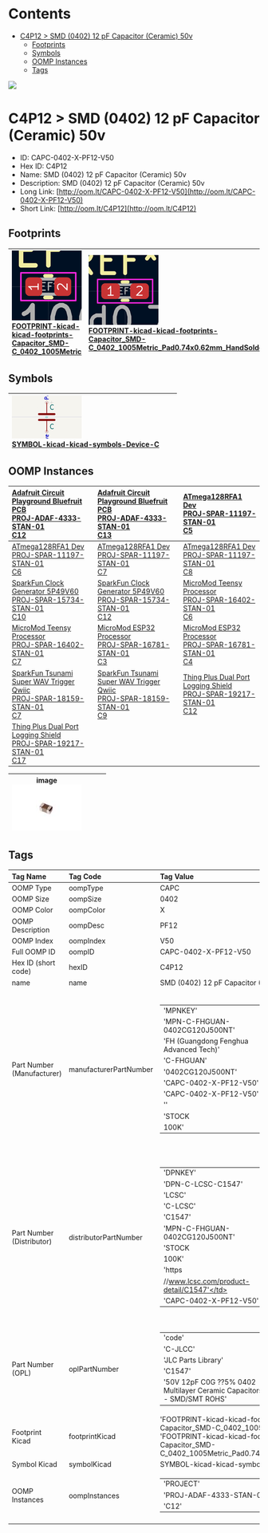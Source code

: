 



Contents
========

* [C4P12 > SMD (0402) 12 pF Capacitor (Ceramic) 50v](#c4p12--smd-0402-12-pf-capacitor-ceramic-50v)
	* [Footprints](#footprints)
	* [Symbols](#symbols)
	* [OOMP Instances](#oomp-instances)
	* [Tags](#tags)
  
![][im]
# C4P12 > SMD (0402) 12 pF Capacitor (Ceramic) 50v

- ID: CAPC-0402-X-PF12-V50
- Hex ID: C4P12
- Name: SMD (0402) 12 pF Capacitor (Ceramic) 50v
- Description: SMD (0402) 12 pF Capacitor (Ceramic) 50v
- Long Link: [http://oom.lt/CAPC-0402-X-PF12-V50](http://oom.lt/CAPC-0402-X-PF12-V50)
- Short Link: [http://oom.lt/C4P12](http://oom.lt/C4P12)

## Footprints
  

|[![](https://raw.githubusercontent.com/oomlout/oomlout_OOMP_eda_V2/main/FOOTPRINT/kicad/kicad-footprints/Capacitor_SMD/C_0402_1005Metric/image_140.png)<br>FOOTPRINT-kicad-kicad-footprints-Capacitor_SMD-C_0402_1005Metric](https://github.com/oomlout/oomlout_OOMP_eda_V2/tree/main/FOOTPRINT/kicad/kicad-footprints/Capacitor_SMD/C_0402_1005Metric/)|[![](https://raw.githubusercontent.com/oomlout/oomlout_OOMP_eda_V2/main/FOOTPRINT/kicad/kicad-footprints/Capacitor_SMD/C_0402_1005Metric_Pad0.74x0.62mm_HandSolder/image_140.png)<br>FOOTPRINT-kicad-kicad-footprints-Capacitor_SMD-C_0402_1005Metric_Pad0.74x0.62mm_HandSolder](https://github.com/oomlout/oomlout_OOMP_eda_V2/tree/main/FOOTPRINT/kicad/kicad-footprints/Capacitor_SMD/C_0402_1005Metric_Pad0.74x0.62mm_HandSolder/)||
| :--- | :--- | :--- |

## Symbols
  

|[![](https://raw.githubusercontent.com/oomlout/oomlout_OOMP_eda_V2/main/SYMBOL/kicad/kicad-symbols/Device/C/image_140.png)<br>SYMBOL-kicad-kicad-symbols-Device-C](https://github.com/oomlout/oomlout_OOMP_eda_V2/tree/main/SYMBOL/kicad/kicad-symbols/Device/C/)|||
| :--- | :--- | :--- |

## OOMP Instances
  

|[Adafruit Circuit Playground Bluefruit PCB<br>PROJ-ADAF-4333-STAN-01<br>C12](https://github.com/oomlout/oomlout_OOMP_projects_V2/tree/main/PROJ/ADAF/4333/STAN/01/)|[Adafruit Circuit Playground Bluefruit PCB<br>PROJ-ADAF-4333-STAN-01<br>C13](https://github.com/oomlout/oomlout_OOMP_projects_V2/tree/main/PROJ/ADAF/4333/STAN/01/)|[ATmega128RFA1 Dev<br>PROJ-SPAR-11197-STAN-01<br>C5](https://github.com/oomlout/oomlout_OOMP_projects_V2/tree/main/PROJ/SPAR/11197/STAN/01/)|
| :--- | :--- | :--- |
|[ATmega128RFA1 Dev<br>PROJ-SPAR-11197-STAN-01<br>C6](https://github.com/oomlout/oomlout_OOMP_projects_V2/tree/main/PROJ/SPAR/11197/STAN/01/)|[ATmega128RFA1 Dev<br>PROJ-SPAR-11197-STAN-01<br>C7](https://github.com/oomlout/oomlout_OOMP_projects_V2/tree/main/PROJ/SPAR/11197/STAN/01/)|[ATmega128RFA1 Dev<br>PROJ-SPAR-11197-STAN-01<br>C8](https://github.com/oomlout/oomlout_OOMP_projects_V2/tree/main/PROJ/SPAR/11197/STAN/01/)|
|[SparkFun Clock Generator 5P49V60<br>PROJ-SPAR-15734-STAN-01<br>C10](https://github.com/oomlout/oomlout_OOMP_projects_V2/tree/main/PROJ/SPAR/15734/STAN/01/)|[SparkFun Clock Generator 5P49V60<br>PROJ-SPAR-15734-STAN-01<br>C12](https://github.com/oomlout/oomlout_OOMP_projects_V2/tree/main/PROJ/SPAR/15734/STAN/01/)|[MicroMod Teensy Processor<br>PROJ-SPAR-16402-STAN-01<br>C6](https://github.com/oomlout/oomlout_OOMP_projects_V2/tree/main/PROJ/SPAR/16402/STAN/01/)|
|[MicroMod Teensy Processor<br>PROJ-SPAR-16402-STAN-01<br>C7](https://github.com/oomlout/oomlout_OOMP_projects_V2/tree/main/PROJ/SPAR/16402/STAN/01/)|[MicroMod ESP32 Processor<br>PROJ-SPAR-16781-STAN-01<br>C3](https://github.com/oomlout/oomlout_OOMP_projects_V2/tree/main/PROJ/SPAR/16781/STAN/01/)|[MicroMod ESP32 Processor<br>PROJ-SPAR-16781-STAN-01<br>C4](https://github.com/oomlout/oomlout_OOMP_projects_V2/tree/main/PROJ/SPAR/16781/STAN/01/)|
|[SparkFun Tsunami Super WAV Trigger Qwiic<br>PROJ-SPAR-18159-STAN-01<br>C7](https://github.com/oomlout/oomlout_OOMP_projects_V2/tree/main/PROJ/SPAR/18159/STAN/01/)|[SparkFun Tsunami Super WAV Trigger Qwiic<br>PROJ-SPAR-18159-STAN-01<br>C9](https://github.com/oomlout/oomlout_OOMP_projects_V2/tree/main/PROJ/SPAR/18159/STAN/01/)|[Thing Plus Dual Port Logging Shield<br>PROJ-SPAR-19217-STAN-01<br>C12](https://github.com/oomlout/oomlout_OOMP_projects_V2/tree/main/PROJ/SPAR/19217/STAN/01/)|
|[Thing Plus Dual Port Logging Shield<br>PROJ-SPAR-19217-STAN-01<br>C17](https://github.com/oomlout/oomlout_OOMP_projects_V2/tree/main/PROJ/SPAR/19217/STAN/01/)|||
  

|image<br>[![](https://raw.githubusercontent.com/oomlout/oomlout_OOMP_parts_V2/main/CAPC/0402/X/PF12/V50/image_140.jpg)](https://github.com/oomlout/oomlout_OOMP_parts_V2/tree/main/CAPC/0402/X/PF12/V50/image.jpg)||||
| :---: | :---: | :---: | :---: |

## Tags
  

|Tag Name|Tag Code|Tag Value|
| :--- | :--- | :--- |
|OOMP Type|oompType|CAPC|
|OOMP Size|oompSize|0402|
|OOMP Color|oompColor|X|
|OOMP Description|oompDesc|PF12|
|OOMP Index|oompIndex|V50|
|Full OOMP ID|oompID|CAPC-0402-X-PF12-V50|
|Hex ID (short code)|hexID|C4P12|
|name|name|SMD (0402) 12 pF Capacitor (Ceramic) 50v|
|Part Number (Manufacturer)|manufacturerPartNumber|<table><tr><td>'MPNKEY'</td></tr><tr><td> 'MPN-C-FHGUAN-0402CG120J500NT'</td><td> 'MANUFACTURER'</td></tr><tr><td> 'FH (Guangdong Fenghua Advanced Tech)'</td><td> 'MANUCODE'</td></tr><tr><td> 'C-FHGUAN'</td><td> 'MPN'</td></tr><tr><td> '0402CG120J500NT'</td><td> 'OOMPIDPARTIAL'</td></tr><tr><td> 'CAPC-0402-X-PF12-V50'</td><td> 'OOMPID'</td></tr><tr><td> 'CAPC-0402-X-PF12-V50'</td><td> 'LINK'</td></tr><tr><td> ''</td><td> 'tags'</td></tr><tr><td> 'STOCK</td></tr><tr><td>100K'</td></tr></table></td><td> <table><tr><td>'MPNKEY'</td></tr><tr><td> 'MPN-C-SAMSUN-CL05C120JB5NNNC'</td><td> 'MANUFACTURER'</td></tr><tr><td> 'Samsung Electro-Mechanics'</td><td> 'MANUCODE'</td></tr><tr><td> 'C-SAMSUN'</td><td> 'MPN'</td></tr><tr><td> 'CL05C120JB5NNNC'</td><td> 'OOMPIDPARTIAL'</td></tr><tr><td> 'CAPC-0402-X-PF12-V50'</td><td> 'OOMPID'</td></tr><tr><td> 'CAPC-0402-X-PF12-V50'</td><td> 'LINK'</td></tr><tr><td> ''</td><td> 'tags'</td></tr><tr><td> </td></tr></table></td><td> <table><tr><td>'MPNKEY'</td></tr><tr><td> 'MPN-C-TDK-CGA2B2C0G1H120JT0Y0F'</td><td> 'MANUFACTURER'</td></tr><tr><td> 'TDK'</td><td> 'MANUCODE'</td></tr><tr><td> 'C-TDK'</td><td> 'MPN'</td></tr><tr><td> 'CGA2B2C0G1H120JT0Y0F'</td><td> 'OOMPIDPARTIAL'</td></tr><tr><td> 'CAPC-0402-X-PF12-V50'</td><td> 'OOMPID'</td></tr><tr><td> 'CAPC-0402-X-PF12-V50'</td><td> 'LINK'</td></tr><tr><td> ''</td><td> 'tags'</td></tr><tr><td> 'STOCK</td></tr><tr><td>100K'</td></tr></table></td><td> <table><tr><td>'MPNKEY'</td></tr><tr><td> 'MPN-C-MURATA-GRM1555C1H120JA01D'</td><td> 'MANUFACTURER'</td></tr><tr><td> 'Murata Electronics'</td><td> 'MANUCODE'</td></tr><tr><td> 'C-MURATA'</td><td> 'MPN'</td></tr><tr><td> 'GRM1555C1H120JA01D'</td><td> 'OOMPIDPARTIAL'</td></tr><tr><td> 'CAPC-0402-X-PF12-V50'</td><td> 'OOMPID'</td></tr><tr><td> 'CAPC-0402-X-PF12-V50'</td><td> 'LINK'</td></tr><tr><td> ''</td><td> 'tags'</td></tr><tr><td> 'STOCK</td></tr><tr><td>100K'</td></tr></table></td><td> <table><tr><td>'MPNKEY'</td></tr><tr><td> 'MPN-C-MURATA-GJM1555C1H120JB01D'</td><td> 'MANUFACTURER'</td></tr><tr><td> 'Murata Electronics'</td><td> 'MANUCODE'</td></tr><tr><td> 'C-MURATA'</td><td> 'MPN'</td></tr><tr><td> 'GJM1555C1H120JB01D'</td><td> 'OOMPIDPARTIAL'</td></tr><tr><td> 'CAPC-0402-X-PF12-V50'</td><td> 'OOMPID'</td></tr><tr><td> 'CAPC-0402-X-PF12-V50'</td><td> 'LINK'</td></tr><tr><td> ''</td><td> 'tags'</td></tr><tr><td> </td></tr></table></td><td> <table><tr><td>'MPNKEY'</td></tr><tr><td> 'MPN-C-TAIYOY-UMK105CG120JV-F'</td><td> 'MANUFACTURER'</td></tr><tr><td> 'Taiyo Yuden'</td><td> 'MANUCODE'</td></tr><tr><td> 'C-TAIYOY'</td><td> 'MPN'</td></tr><tr><td> 'UMK105CG120JV-F'</td><td> 'OOMPIDPARTIAL'</td></tr><tr><td> 'CAPC-0402-X-PF12-V50'</td><td> 'OOMPID'</td></tr><tr><td> 'CAPC-0402-X-PF12-V50'</td><td> 'LINK'</td></tr><tr><td> ''</td><td> 'tags'</td></tr><tr><td> </td></tr></table></td><td> <table><tr><td>'MPNKEY'</td></tr><tr><td> 'MPN-C-YAGEO-CC0402JRNPO9BN120'</td><td> 'MANUFACTURER'</td></tr><tr><td> 'YAGEO'</td><td> 'MANUCODE'</td></tr><tr><td> 'C-YAGEO'</td><td> 'MPN'</td></tr><tr><td> 'CC0402JRNPO9BN120'</td><td> 'OOMPIDPARTIAL'</td></tr><tr><td> 'CAPC-0402-X-PF12-V50'</td><td> 'OOMPID'</td></tr><tr><td> 'CAPC-0402-X-PF12-V50'</td><td> 'LINK'</td></tr><tr><td> ''</td><td> 'tags'</td></tr><tr><td> 'STOCK</td></tr><tr><td>100K'</td></tr></table></td><td> <table><tr><td>'MPNKEY'</td></tr><tr><td> 'MPN-C-MURATA-GCM1555C1H120JA16D'</td><td> 'MANUFACTURER'</td></tr><tr><td> 'Murata Electronics'</td><td> 'MANUCODE'</td></tr><tr><td> 'C-MURATA'</td><td> 'MPN'</td></tr><tr><td> 'GCM1555C1H120JA16D'</td><td> 'OOMPIDPARTIAL'</td></tr><tr><td> 'CAPC-0402-X-PF12-V50'</td><td> 'OOMPID'</td></tr><tr><td> 'CAPC-0402-X-PF12-V50'</td><td> 'LINK'</td></tr><tr><td> ''</td><td> 'tags'</td></tr><tr><td> 'STOCK</td></tr><tr><td>1K'</td></tr></table></td><td> <table><tr><td>'MPNKEY'</td></tr><tr><td> 'MPN-C-DARFON-C1005NP0120JGTS'</td><td> 'MANUFACTURER'</td></tr><tr><td> 'Darfon Elec'</td><td> 'MANUCODE'</td></tr><tr><td> 'C-DARFON'</td><td> 'MPN'</td></tr><tr><td> 'C1005NP0120JGTS'</td><td> 'OOMPIDPARTIAL'</td></tr><tr><td> 'CAPC-0402-X-PF12-V50'</td><td> 'OOMPID'</td></tr><tr><td> 'CAPC-0402-X-PF12-V50'</td><td> 'LINK'</td></tr><tr><td> ''</td><td> 'tags'</td></tr><tr><td> 'STOCK</td></tr><tr><td>10K'</td></tr></table></td><td> <table><tr><td>'MPNKEY'</td></tr><tr><td> 'MPN-C-MURATA-GJM1555C1H120FB01D'</td><td> 'MANUFACTURER'</td></tr><tr><td> 'Murata Electronics'</td><td> 'MANUCODE'</td></tr><tr><td> 'C-MURATA'</td><td> 'MPN'</td></tr><tr><td> 'GJM1555C1H120FB01D'</td><td> 'OOMPIDPARTIAL'</td></tr><tr><td> 'CAPC-0402-X-PF12-V50'</td><td> 'OOMPID'</td></tr><tr><td> 'CAPC-0402-X-PF12-V50'</td><td> 'LINK'</td></tr><tr><td> ''</td><td> 'tags'</td></tr><tr><td> </td></tr></table></td><td> <table><tr><td>'MPNKEY'</td></tr><tr><td> 'MPN-C-MURATA-GJM1555C1H120GB01D'</td><td> 'MANUFACTURER'</td></tr><tr><td> 'Murata Electronics'</td><td> 'MANUCODE'</td></tr><tr><td> 'C-MURATA'</td><td> 'MPN'</td></tr><tr><td> 'GJM1555C1H120GB01D'</td><td> 'OOMPIDPARTIAL'</td></tr><tr><td> 'CAPC-0402-X-PF12-V50'</td><td> 'OOMPID'</td></tr><tr><td> 'CAPC-0402-X-PF12-V50'</td><td> 'LINK'</td></tr><tr><td> ''</td><td> 'tags'</td></tr><tr><td> 'STOCK</td></tr><tr><td>1K'</td></tr></table></td><td> <table><tr><td>'MPNKEY'</td></tr><tr><td> 'MPN-C-MURATA-GRM1555C1H120FA01D'</td><td> 'MANUFACTURER'</td></tr><tr><td> 'Murata Electronics'</td><td> 'MANUCODE'</td></tr><tr><td> 'C-MURATA'</td><td> 'MPN'</td></tr><tr><td> 'GRM1555C1H120FA01D'</td><td> 'OOMPIDPARTIAL'</td></tr><tr><td> 'CAPC-0402-X-PF12-V50'</td><td> 'OOMPID'</td></tr><tr><td> 'CAPC-0402-X-PF12-V50'</td><td> 'LINK'</td></tr><tr><td> ''</td><td> 'tags'</td></tr><tr><td> </td></tr></table></td><td> <table><tr><td>'MPNKEY'</td></tr><tr><td> 'MPN-C-MURATA-GRM1555C1H120GA01D'</td><td> 'MANUFACTURER'</td></tr><tr><td> 'Murata Electronics'</td><td> 'MANUCODE'</td></tr><tr><td> 'C-MURATA'</td><td> 'MPN'</td></tr><tr><td> 'GRM1555C1H120GA01D'</td><td> 'OOMPIDPARTIAL'</td></tr><tr><td> 'CAPC-0402-X-PF12-V50'</td><td> 'OOMPID'</td></tr><tr><td> 'CAPC-0402-X-PF12-V50'</td><td> 'LINK'</td></tr><tr><td> ''</td><td> 'tags'</td></tr><tr><td> </td></tr></table></td><td> <table><tr><td>'MPNKEY'</td></tr><tr><td> 'MPN-C-KYOCER-04025A120JAT2A'</td><td> 'MANUFACTURER'</td></tr><tr><td> 'Kyocera AVX'</td><td> 'MANUCODE'</td></tr><tr><td> 'C-KYOCER'</td><td> 'MPN'</td></tr><tr><td> '04025A120JAT2A'</td><td> 'OOMPIDPARTIAL'</td></tr><tr><td> 'CAPC-0402-X-PF12-V50'</td><td> 'OOMPID'</td></tr><tr><td> 'CAPC-0402-X-PF12-V50'</td><td> 'LINK'</td></tr><tr><td> ''</td><td> 'tags'</td></tr><tr><td> </td></tr></table></td><td> <table><tr><td>'MPNKEY'</td></tr><tr><td> 'MPN-C-WALSIN-RF15N120J500CT'</td><td> 'MANUFACTURER'</td></tr><tr><td> 'Walsin Tech Corp'</td><td> 'MANUCODE'</td></tr><tr><td> 'C-WALSIN'</td><td> 'MPN'</td></tr><tr><td> 'RF15N120J500CT'</td><td> 'OOMPIDPARTIAL'</td></tr><tr><td> 'CAPC-0402-X-PF12-V50'</td><td> 'OOMPID'</td></tr><tr><td> 'CAPC-0402-X-PF12-V50'</td><td> 'LINK'</td></tr><tr><td> ''</td><td> 'tags'</td></tr><tr><td> </td></tr></table></td><td> <table><tr><td>'MPNKEY'</td></tr><tr><td> 'MPN-C-FHGUAN-0402CG120F500NT'</td><td> 'MANUFACTURER'</td></tr><tr><td> 'FH (Guangdong Fenghua Advanced Tech)'</td><td> 'MANUCODE'</td></tr><tr><td> 'C-FHGUAN'</td><td> 'MPN'</td></tr><tr><td> '0402CG120F500NT'</td><td> 'OOMPIDPARTIAL'</td></tr><tr><td> 'CAPC-0402-X-PF12-V50'</td><td> 'OOMPID'</td></tr><tr><td> 'CAPC-0402-X-PF12-V50'</td><td> 'LINK'</td></tr><tr><td> ''</td><td> 'tags'</td></tr><tr><td> </td></tr></table></td><td> <table><tr><td>'MPNKEY'</td></tr><tr><td> 'MPN-C-FHGUAN-0402CG120G500NT'</td><td> 'MANUFACTURER'</td></tr><tr><td> 'FH (Guangdong Fenghua Advanced Tech)'</td><td> 'MANUCODE'</td></tr><tr><td> 'C-FHGUAN'</td><td> 'MPN'</td></tr><tr><td> '0402CG120G500NT'</td><td> 'OOMPIDPARTIAL'</td></tr><tr><td> 'CAPC-0402-X-PF12-V50'</td><td> 'OOMPID'</td></tr><tr><td> 'CAPC-0402-X-PF12-V50'</td><td> 'LINK'</td></tr><tr><td> ''</td><td> 'tags'</td></tr><tr><td> </td></tr></table></td><td> <table><tr><td>'MPNKEY'</td></tr><tr><td> 'MPN-C-EYANGS-C0402C0G120K500NTB'</td><td> 'MANUFACTURER'</td></tr><tr><td> 'EYANG(Shenzhen Eyang Tech Development)'</td><td> 'MANUCODE'</td></tr><tr><td> 'C-EYANGS'</td><td> 'MPN'</td></tr><tr><td> 'C0402C0G120K500NTB'</td><td> 'OOMPIDPARTIAL'</td></tr><tr><td> 'CAPC-0402-X-PF12-V50'</td><td> 'OOMPID'</td></tr><tr><td> 'CAPC-0402-X-PF12-V50'</td><td> 'LINK'</td></tr><tr><td> ''</td><td> 'tags'</td></tr><tr><td> </td></tr></table></td><td> <table><tr><td>'MPNKEY'</td></tr><tr><td> 'MPN-C-DARFON-C1005NP0120KGT'</td><td> 'MANUFACTURER'</td></tr><tr><td> 'Darfon Elec'</td><td> 'MANUCODE'</td></tr><tr><td> 'C-DARFON'</td><td> 'MPN'</td></tr><tr><td> 'C1005NP0120KGT'</td><td> 'OOMPIDPARTIAL'</td></tr><tr><td> 'CAPC-0402-X-PF12-V50'</td><td> 'OOMPID'</td></tr><tr><td> 'CAPC-0402-X-PF12-V50'</td><td> 'LINK'</td></tr><tr><td> ''</td><td> 'tags'</td></tr><tr><td> 'STOCK</td></tr><tr><td>10K'</td></tr></table></td><td> <table><tr><td>'MPNKEY'</td></tr><tr><td> 'MPN-C-WALSIN-0402N120K500CT'</td><td> 'MANUFACTURER'</td></tr><tr><td> 'Walsin Tech Corp'</td><td> 'MANUCODE'</td></tr><tr><td> 'C-WALSIN'</td><td> 'MPN'</td></tr><tr><td> '0402N120K500CT'</td><td> 'OOMPIDPARTIAL'</td></tr><tr><td> 'CAPC-0402-X-PF12-V50'</td><td> 'OOMPID'</td></tr><tr><td> 'CAPC-0402-X-PF12-V50'</td><td> 'LINK'</td></tr><tr><td> ''</td><td> 'tags'</td></tr><tr><td> 'STOCK</td></tr><tr><td>1K'</td></tr></table></td><td> <table><tr><td>'MPNKEY'</td></tr><tr><td> 'MPN-C-DARFON-C1005NP0120KGTS'</td><td> 'MANUFACTURER'</td></tr><tr><td> 'Darfon Elec'</td><td> 'MANUCODE'</td></tr><tr><td> 'C-DARFON'</td><td> 'MPN'</td></tr><tr><td> 'C1005NP0120KGTS'</td><td> 'OOMPIDPARTIAL'</td></tr><tr><td> 'CAPC-0402-X-PF12-V50'</td><td> 'OOMPID'</td></tr><tr><td> 'CAPC-0402-X-PF12-V50'</td><td> 'LINK'</td></tr><tr><td> ''</td><td> 'tags'</td></tr><tr><td> </td></tr></table></td><td> <table><tr><td>'MPNKEY'</td></tr><tr><td> 'MPN-C-WALSIN-MT15N120J500CT'</td><td> 'MANUFACTURER'</td></tr><tr><td> 'Walsin Tech Corp'</td><td> 'MANUCODE'</td></tr><tr><td> 'C-WALSIN'</td><td> 'MPN'</td></tr><tr><td> 'MT15N120J500CT'</td><td> 'OOMPIDPARTIAL'</td></tr><tr><td> 'CAPC-0402-X-PF12-V50'</td><td> 'OOMPID'</td></tr><tr><td> 'CAPC-0402-X-PF12-V50'</td><td> 'LINK'</td></tr><tr><td> ''</td><td> 'tags'</td></tr><tr><td> </td></tr></table></td><td> <table><tr><td>'MPNKEY'</td></tr><tr><td> 'MPN-C-YAGEO-CC0402FRNPO9BN120'</td><td> 'MANUFACTURER'</td></tr><tr><td> 'YAGEO'</td><td> 'MANUCODE'</td></tr><tr><td> 'C-YAGEO'</td><td> 'MPN'</td></tr><tr><td> 'CC0402FRNPO9BN120'</td><td> 'OOMPIDPARTIAL'</td></tr><tr><td> 'CAPC-0402-X-PF12-V50'</td><td> 'OOMPID'</td></tr><tr><td> 'CAPC-0402-X-PF12-V50'</td><td> 'LINK'</td></tr><tr><td> ''</td><td> 'tags'</td></tr><tr><td> 'STOCK</td></tr><tr><td>10K'</td></tr></table></td><td> <table><tr><td>'MPNKEY'</td></tr><tr><td> 'MPN-C-WALSIN-MG15N120J500CT'</td><td> 'MANUFACTURER'</td></tr><tr><td> 'Walsin Tech Corp'</td><td> 'MANUCODE'</td></tr><tr><td> 'C-WALSIN'</td><td> 'MPN'</td></tr><tr><td> 'MG15N120J500CT'</td><td> 'OOMPIDPARTIAL'</td></tr><tr><td> 'CAPC-0402-X-PF12-V50'</td><td> 'OOMPID'</td></tr><tr><td> 'CAPC-0402-X-PF12-V50'</td><td> 'LINK'</td></tr><tr><td> ''</td><td> 'tags'</td></tr><tr><td> </td></tr></table></td><td> <table><tr><td>'MPNKEY'</td></tr><tr><td> 'MPN-C-WALSIN-0402N120J500CT'</td><td> 'MANUFACTURER'</td></tr><tr><td> 'Walsin Tech Corp'</td><td> 'MANUCODE'</td></tr><tr><td> 'C-WALSIN'</td><td> 'MPN'</td></tr><tr><td> '0402N120J500CT'</td><td> 'OOMPIDPARTIAL'</td></tr><tr><td> 'CAPC-0402-X-PF12-V50'</td><td> 'OOMPID'</td></tr><tr><td> 'CAPC-0402-X-PF12-V50'</td><td> 'LINK'</td></tr><tr><td> ''</td><td> 'tags'</td></tr><tr><td> 'STOCK</td></tr><tr><td>10K'</td></tr></table></td><td> <table><tr><td>'MPNKEY'</td></tr><tr><td> 'MPN-C-WALSIN-0402N120G500CT'</td><td> 'MANUFACTURER'</td></tr><tr><td> 'Walsin Tech Corp'</td><td> 'MANUCODE'</td></tr><tr><td> 'C-WALSIN'</td><td> 'MPN'</td></tr><tr><td> '0402N120G500CT'</td><td> 'OOMPIDPARTIAL'</td></tr><tr><td> 'CAPC-0402-X-PF12-V50'</td><td> 'OOMPID'</td></tr><tr><td> 'CAPC-0402-X-PF12-V50'</td><td> 'LINK'</td></tr><tr><td> ''</td><td> 'tags'</td></tr><tr><td> </td></tr></table></td><td> <table><tr><td>'MPNKEY'</td></tr><tr><td> 'MPN-C-DARFON-C1005NP0120JGT'</td><td> 'MANUFACTURER'</td></tr><tr><td> 'Darfon Elec'</td><td> 'MANUCODE'</td></tr><tr><td> 'C-DARFON'</td><td> 'MPN'</td></tr><tr><td> 'C1005NP0120JGT'</td><td> 'OOMPIDPARTIAL'</td></tr><tr><td> 'CAPC-0402-X-PF12-V50'</td><td> 'OOMPID'</td></tr><tr><td> 'CAPC-0402-X-PF12-V50'</td><td> 'LINK'</td></tr><tr><td> ''</td><td> 'tags'</td></tr><tr><td> 'STOCK</td></tr><tr><td>10K'</td></tr></table></td><td> <table><tr><td>'MPNKEY'</td></tr><tr><td> 'MPN-C-TAIYOY-UMK105CG120JVHF'</td><td> 'MANUFACTURER'</td></tr><tr><td> 'Taiyo Yuden'</td><td> 'MANUCODE'</td></tr><tr><td> 'C-TAIYOY'</td><td> 'MPN'</td></tr><tr><td> 'UMK105CG120JVHF'</td><td> 'OOMPIDPARTIAL'</td></tr><tr><td> 'CAPC-0402-X-PF12-V50'</td><td> 'OOMPID'</td></tr><tr><td> 'CAPC-0402-X-PF12-V50'</td><td> 'LINK'</td></tr><tr><td> ''</td><td> 'tags'</td></tr><tr><td> </td></tr></table></td><td> <table><tr><td>'MPNKEY'</td></tr><tr><td> 'MPN-C-MURATA-GCM1555C1H120FA16D'</td><td> 'MANUFACTURER'</td></tr><tr><td> 'Murata Electronics'</td><td> 'MANUCODE'</td></tr><tr><td> 'C-MURATA'</td><td> 'MPN'</td></tr><tr><td> 'GCM1555C1H120FA16D'</td><td> 'OOMPIDPARTIAL'</td></tr><tr><td> 'CAPC-0402-X-PF12-V50'</td><td> 'OOMPID'</td></tr><tr><td> 'CAPC-0402-X-PF12-V50'</td><td> 'LINK'</td></tr><tr><td> ''</td><td> 'tags'</td></tr><tr><td> </td></tr></table></td><td> <table><tr><td>'MPNKEY'</td></tr><tr><td> 'MPN-C-WALSIN-SH15N120J500CT'</td><td> 'MANUFACTURER'</td></tr><tr><td> 'Walsin Tech Corp'</td><td> 'MANUCODE'</td></tr><tr><td> 'C-WALSIN'</td><td> 'MPN'</td></tr><tr><td> 'SH15N120J500CT'</td><td> 'OOMPIDPARTIAL'</td></tr><tr><td> 'CAPC-0402-X-PF12-V50'</td><td> 'OOMPID'</td></tr><tr><td> 'CAPC-0402-X-PF12-V50'</td><td> 'LINK'</td></tr><tr><td> ''</td><td> 'tags'</td></tr><tr><td> </td></tr></table></td><td> <table><tr><td>'MPNKEY'</td></tr><tr><td> 'MPN-C-SAMSUN-CL05C120JB51PNC'</td><td> 'MANUFACTURER'</td></tr><tr><td> 'Samsung Electro-Mechanics'</td><td> 'MANUCODE'</td></tr><tr><td> 'C-SAMSUN'</td><td> 'MPN'</td></tr><tr><td> 'CL05C120JB51PNC'</td><td> 'OOMPIDPARTIAL'</td></tr><tr><td> 'CAPC-0402-X-PF12-V50'</td><td> 'OOMPID'</td></tr><tr><td> 'CAPC-0402-X-PF12-V50'</td><td> 'LINK'</td></tr><tr><td> ''</td><td> 'tags'</td></tr><tr><td> </td></tr></table></td><td> <table><tr><td>'MPNKEY'</td></tr><tr><td> 'MPN-C-CHINOC-HGC0402G0120J500NTEJ'</td><td> 'MANUFACTURER'</td></tr><tr><td> 'Chinocera'</td><td> 'MANUCODE'</td></tr><tr><td> 'C-CHINOC'</td><td> 'MPN'</td></tr><tr><td> 'HGC0402G0120J500NTEJ'</td><td> 'OOMPIDPARTIAL'</td></tr><tr><td> 'CAPC-0402-X-PF12-V50'</td><td> 'OOMPID'</td></tr><tr><td> 'CAPC-0402-X-PF12-V50'</td><td> 'LINK'</td></tr><tr><td> ''</td><td> 'tags'</td></tr><tr><td> 'STOCK</td></tr><tr><td>10K'</td></tr></table></td><td> <table><tr><td>'MPNKEY'</td></tr><tr><td> 'MPN-C-VIIYON-V120J0402C0G500NBT'</td><td> 'MANUFACTURER'</td></tr><tr><td> 'VIIYONG'</td><td> 'MANUCODE'</td></tr><tr><td> 'C-VIIYON'</td><td> 'MPN'</td></tr><tr><td> 'V120J0402C0G500NBT'</td><td> 'OOMPIDPARTIAL'</td></tr><tr><td> 'CAPC-0402-X-PF12-V50'</td><td> 'OOMPID'</td></tr><tr><td> 'CAPC-0402-X-PF12-V50'</td><td> 'LINK'</td></tr><tr><td> ''</td><td> 'tags'</td></tr><tr><td> 'STOCK</td></tr><tr><td>1K'</td></tr></table></td><td> <table><tr><td>'MPNKEY'</td></tr><tr><td> 'MPN-C-PSAPRO-FN15N120J500PNG'</td><td> 'MANUFACTURER'</td></tr><tr><td> 'PSA(Prosperity Dielectrics)'</td><td> 'MANUCODE'</td></tr><tr><td> 'C-PSAPRO'</td><td> 'MPN'</td></tr><tr><td> 'FN15N120J500PNG'</td><td> 'OOMPIDPARTIAL'</td></tr><tr><td> 'CAPC-0402-X-PF12-V50'</td><td> 'OOMPID'</td></tr><tr><td> 'CAPC-0402-X-PF12-V50'</td><td> 'LINK'</td></tr><tr><td> ''</td><td> 'tags'</td></tr><tr><td> 'STOCK</td></tr><tr><td>100K'</td></tr></table></td><td> <table><tr><td>'MPNKEY'</td></tr><tr><td> 'MPN-C-YAGEO-CC0402GRNPO9BN120'</td><td> 'MANUFACTURER'</td></tr><tr><td> 'YAGEO'</td><td> 'MANUCODE'</td></tr><tr><td> 'C-YAGEO'</td><td> 'MPN'</td></tr><tr><td> 'CC0402GRNPO9BN120'</td><td> 'OOMPIDPARTIAL'</td></tr><tr><td> 'CAPC-0402-X-PF12-V50'</td><td> 'OOMPID'</td></tr><tr><td> 'CAPC-0402-X-PF12-V50'</td><td> 'LINK'</td></tr><tr><td> ''</td><td> 'tags'</td></tr><tr><td> 'STOCK</td></tr><tr><td>1K'</td></tr></table></td><td> <table><tr><td>'MPNKEY'</td></tr><tr><td> 'MPN-C-WALSIN-0402N120F500CT'</td><td> 'MANUFACTURER'</td></tr><tr><td> 'Walsin Tech Corp'</td><td> 'MANUCODE'</td></tr><tr><td> 'C-WALSIN'</td><td> 'MPN'</td></tr><tr><td> '0402N120F500CT'</td><td> 'OOMPIDPARTIAL'</td></tr><tr><td> 'CAPC-0402-X-PF12-V50'</td><td> 'OOMPID'</td></tr><tr><td> 'CAPC-0402-X-PF12-V50'</td><td> 'LINK'</td></tr><tr><td> ''</td><td> 'tags'</td></tr><tr><td> </td></tr></table></td><td> <table><tr><td>'MPNKEY'</td></tr><tr><td> 'MPN-C-KYOCER-04025U120GAT2A'</td><td> 'MANUFACTURER'</td></tr><tr><td> 'Kyocera AVX'</td><td> 'MANUCODE'</td></tr><tr><td> 'C-KYOCER'</td><td> 'MPN'</td></tr><tr><td> '04025U120GAT2A'</td><td> 'OOMPIDPARTIAL'</td></tr><tr><td> 'CAPC-0402-X-PF12-V50'</td><td> 'OOMPID'</td></tr><tr><td> 'CAPC-0402-X-PF12-V50'</td><td> 'LINK'</td></tr><tr><td> ''</td><td> 'tags'</td></tr><tr><td> </td></tr></table></td><td> <table><tr><td>'MPNKEY'</td></tr><tr><td> 'MPN-C-KEMET-C0402C120J5GAC7867'</td><td> 'MANUFACTURER'</td></tr><tr><td> 'KEMET'</td><td> 'MANUCODE'</td></tr><tr><td> 'C-KEMET'</td><td> 'MPN'</td></tr><tr><td> 'C0402C120J5GAC7867'</td><td> 'OOMPIDPARTIAL'</td></tr><tr><td> 'CAPC-0402-X-PF12-V50'</td><td> 'OOMPID'</td></tr><tr><td> 'CAPC-0402-X-PF12-V50'</td><td> 'LINK'</td></tr><tr><td> ''</td><td> 'tags'</td></tr><tr><td> </td></tr></table></td><td> <table><tr><td>'MPNKEY'</td></tr><tr><td> 'MPN-C-TDK-C1005C0G1H120JT000F'</td><td> 'MANUFACTURER'</td></tr><tr><td> 'TDK'</td><td> 'MANUCODE'</td></tr><tr><td> 'C-TDK'</td><td> 'MPN'</td></tr><tr><td> 'C1005C0G1H120JT000F'</td><td> 'OOMPIDPARTIAL'</td></tr><tr><td> 'CAPC-0402-X-PF12-V50'</td><td> 'OOMPID'</td></tr><tr><td> 'CAPC-0402-X-PF12-V50'</td><td> 'LINK'</td></tr><tr><td> ''</td><td> 'tags'</td></tr><tr><td> </td></tr></table></td><td> <table><tr><td>'MPNKEY'</td></tr><tr><td> 'MPN-C-CCTC-TCC0402COG120J500AT'</td><td> 'MANUFACTURER'</td></tr><tr><td> 'CCTC'</td><td> 'MANUCODE'</td></tr><tr><td> 'C-CCTC'</td><td> 'MPN'</td></tr><tr><td> 'TCC0402COG120J500AT'</td><td> 'OOMPIDPARTIAL'</td></tr><tr><td> 'CAPC-0402-X-PF12-V50'</td><td> 'OOMPID'</td></tr><tr><td> 'CAPC-0402-X-PF12-V50'</td><td> 'LINK'</td></tr><tr><td> ''</td><td> 'tags'</td></tr><tr><td> 'STOCK</td></tr><tr><td>10K'</td></tr></table></td><td> <table><tr><td>'MPNKEY'</td></tr><tr><td> 'MPN-C-CCTC-TCC0402COG120K500AT'</td><td> 'MANUFACTURER'</td></tr><tr><td> 'CCTC'</td><td> 'MANUCODE'</td></tr><tr><td> 'C-CCTC'</td><td> 'MPN'</td></tr><tr><td> 'TCC0402COG120K500AT'</td><td> 'OOMPIDPARTIAL'</td></tr><tr><td> 'CAPC-0402-X-PF12-V50'</td><td> 'OOMPID'</td></tr><tr><td> 'CAPC-0402-X-PF12-V50'</td><td> 'LINK'</td></tr><tr><td> ''</td><td> 'tags'</td></tr><tr><td> </td></tr></table></td><td> <table><tr><td>'MPNKEY'</td></tr><tr><td> 'MPN-C-YAGEO-AC0402JRNPO9BN120'</td><td> 'MANUFACTURER'</td></tr><tr><td> 'YAGEO'</td><td> 'MANUCODE'</td></tr><tr><td> 'C-YAGEO'</td><td> 'MPN'</td></tr><tr><td> 'AC0402JRNPO9BN120'</td><td> 'OOMPIDPARTIAL'</td></tr><tr><td> 'CAPC-0402-X-PF12-V50'</td><td> 'OOMPID'</td></tr><tr><td> 'CAPC-0402-X-PF12-V50'</td><td> 'LINK'</td></tr><tr><td> ''</td><td> 'tags'</td></tr><tr><td> 'STOCK</td></tr><tr><td>1K'</td></tr></table></td><td> <table><tr><td>'MPNKEY'</td></tr><tr><td> 'MPN-C-KEMET-C0402C120J5HACAUTO'</td><td> 'MANUFACTURER'</td></tr><tr><td> 'KEMET'</td><td> 'MANUCODE'</td></tr><tr><td> 'C-KEMET'</td><td> 'MPN'</td></tr><tr><td> 'C0402C120J5HACAUTO'</td><td> 'OOMPIDPARTIAL'</td></tr><tr><td> 'CAPC-0402-X-PF12-V50'</td><td> 'OOMPID'</td></tr><tr><td> 'CAPC-0402-X-PF12-V50'</td><td> 'LINK'</td></tr><tr><td> ''</td><td> 'tags'</td></tr><tr><td> </td></tr></table></td><td> <table><tr><td>'MPNKEY'</td></tr><tr><td> 'MPN-C-VISHAY-VJ0402A120KLAAJ32'</td><td> 'MANUFACTURER'</td></tr><tr><td> 'Vishay Intertech'</td><td> 'MANUCODE'</td></tr><tr><td> 'C-VISHAY'</td><td> 'MPN'</td></tr><tr><td> 'VJ0402A120KLAAJ32'</td><td> 'OOMPIDPARTIAL'</td></tr><tr><td> 'CAPC-0402-X-PF12-V50'</td><td> 'OOMPID'</td></tr><tr><td> 'CAPC-0402-X-PF12-V50'</td><td> 'LINK'</td></tr><tr><td> ''</td><td> 'tags'</td></tr><tr><td> </td></tr></table></td><td> <table><tr><td>'MPNKEY'</td></tr><tr><td> 'MPN-C-VISHAY-VJ0402A120JLAAJ32'</td><td> 'MANUFACTURER'</td></tr><tr><td> 'Vishay Intertech'</td><td> 'MANUCODE'</td></tr><tr><td> 'C-VISHAY'</td><td> 'MPN'</td></tr><tr><td> 'VJ0402A120JLAAJ32'</td><td> 'OOMPIDPARTIAL'</td></tr><tr><td> 'CAPC-0402-X-PF12-V50'</td><td> 'OOMPID'</td></tr><tr><td> 'CAPC-0402-X-PF12-V50'</td><td> 'LINK'</td></tr><tr><td> ''</td><td> 'tags'</td></tr><tr><td> </td></tr></table></td><td> <table><tr><td>'MPNKEY'</td></tr><tr><td> 'MPN-C-MURATA-GCM1555C1H120FA16J'</td><td> 'MANUFACTURER'</td></tr><tr><td> 'Murata Electronics'</td><td> 'MANUCODE'</td></tr><tr><td> 'C-MURATA'</td><td> 'MPN'</td></tr><tr><td> 'GCM1555C1H120FA16J'</td><td> 'OOMPIDPARTIAL'</td></tr><tr><td> 'CAPC-0402-X-PF12-V50'</td><td> 'OOMPID'</td></tr><tr><td> 'CAPC-0402-X-PF12-V50'</td><td> 'LINK'</td></tr><tr><td> ''</td><td> 'tags'</td></tr><tr><td> </td></tr></table></td><td> <table><tr><td>'MPNKEY'</td></tr><tr><td> 'MPN-C-VISHAY-VJ0402D120JLAAC'</td><td> 'MANUFACTURER'</td></tr><tr><td> 'Vishay Intertech'</td><td> 'MANUCODE'</td></tr><tr><td> 'C-VISHAY'</td><td> 'MPN'</td></tr><tr><td> 'VJ0402D120JLAAC'</td><td> 'OOMPIDPARTIAL'</td></tr><tr><td> 'CAPC-0402-X-PF12-V50'</td><td> 'OOMPID'</td></tr><tr><td> 'CAPC-0402-X-PF12-V50'</td><td> 'LINK'</td></tr><tr><td> ''</td><td> 'tags'</td></tr><tr><td> </td></tr></table></td><td> <table><tr><td>'MPNKEY'</td></tr><tr><td> 'MPN-C-VISHAY-VJ0402A120JXAAP'</td><td> 'MANUFACTURER'</td></tr><tr><td> 'Vishay Intertech'</td><td> 'MANUCODE'</td></tr><tr><td> 'C-VISHAY'</td><td> 'MPN'</td></tr><tr><td> 'VJ0402A120JXAAP'</td><td> 'OOMPIDPARTIAL'</td></tr><tr><td> 'CAPC-0402-X-PF12-V50'</td><td> 'OOMPID'</td></tr><tr><td> 'CAPC-0402-X-PF12-V50'</td><td> 'LINK'</td></tr><tr><td> ''</td><td> 'tags'</td></tr><tr><td> </td></tr></table></td><td> <table><tr><td>'MPNKEY'</td></tr><tr><td> 'MPN-C-VISHAY-VJ0402D120FLAAJ'</td><td> 'MANUFACTURER'</td></tr><tr><td> 'Vishay Intertech'</td><td> 'MANUCODE'</td></tr><tr><td> 'C-VISHAY'</td><td> 'MPN'</td></tr><tr><td> 'VJ0402D120FLAAJ'</td><td> 'OOMPIDPARTIAL'</td></tr><tr><td> 'CAPC-0402-X-PF12-V50'</td><td> 'OOMPID'</td></tr><tr><td> 'CAPC-0402-X-PF12-V50'</td><td> 'LINK'</td></tr><tr><td> ''</td><td> 'tags'</td></tr><tr><td> </td></tr></table></td><td> <table><tr><td>'MPNKEY'</td></tr><tr><td> 'MPN-C-VISHAY-VJ0402D120FXAAC'</td><td> 'MANUFACTURER'</td></tr><tr><td> 'Vishay Intertech'</td><td> 'MANUCODE'</td></tr><tr><td> 'C-VISHAY'</td><td> 'MPN'</td></tr><tr><td> 'VJ0402D120FXAAC'</td><td> 'OOMPIDPARTIAL'</td></tr><tr><td> 'CAPC-0402-X-PF12-V50'</td><td> 'OOMPID'</td></tr><tr><td> 'CAPC-0402-X-PF12-V50'</td><td> 'LINK'</td></tr><tr><td> ''</td><td> 'tags'</td></tr><tr><td> </td></tr></table>|
|Part Number (Distributor)|distributorPartNumber|<table><tr><td>'DPNKEY'</td></tr><tr><td> 'DPN-C-LCSC-C1547'</td><td> 'DISTRIBUTOR'</td></tr><tr><td> 'LCSC'</td><td> 'DISTRCODE'</td></tr><tr><td> 'C-LCSC'</td><td> 'DPN'</td></tr><tr><td> 'C1547'</td><td> 'MPN'</td></tr><tr><td> 'MPN-C-FHGUAN-0402CG120J500NT'</td><td> 'TAGS'</td></tr><tr><td> 'STOCK</td></tr><tr><td>100K'</td><td> 'LINK'</td></tr><tr><td> 'https</td></tr><tr><td>//www.lcsc.com/product-detail/C1547'</td><td> 'OOMPID'</td></tr><tr><td> 'CAPC-0402-X-PF12-V50'</td></tr></table></td><td> <table><tr><td>'DPNKEY'</td></tr><tr><td> 'DPN-C-LCSC-C26406'</td><td> 'DISTRIBUTOR'</td></tr><tr><td> 'LCSC'</td><td> 'DISTRCODE'</td></tr><tr><td> 'C-LCSC'</td><td> 'DPN'</td></tr><tr><td> 'C26406'</td><td> 'MPN'</td></tr><tr><td> 'MPN-C-SAMSUN-CL05C120JB5NNNC'</td><td> 'TAGS'</td></tr><tr><td> </td><td> 'LINK'</td></tr><tr><td> 'https</td></tr><tr><td>//www.lcsc.com/product-detail/C26406'</td><td> 'OOMPID'</td></tr><tr><td> 'CAPC-0402-X-PF12-V50'</td></tr></table></td><td> <table><tr><td>'DPNKEY'</td></tr><tr><td> 'DPN-C-LCSC-C76700'</td><td> 'DISTRIBUTOR'</td></tr><tr><td> 'LCSC'</td><td> 'DISTRCODE'</td></tr><tr><td> 'C-LCSC'</td><td> 'DPN'</td></tr><tr><td> 'C76700'</td><td> 'MPN'</td></tr><tr><td> 'MPN-C-TDK-CGA2B2C0G1H120JT0Y0F'</td><td> 'TAGS'</td></tr><tr><td> 'STOCK</td></tr><tr><td>100K'</td><td> 'LINK'</td></tr><tr><td> 'https</td></tr><tr><td>//www.lcsc.com/product-detail/C76700'</td><td> 'OOMPID'</td></tr><tr><td> 'CAPC-0402-X-PF12-V50'</td></tr></table></td><td> <table><tr><td>'DPNKEY'</td></tr><tr><td> 'DPN-C-LCSC-C76948'</td><td> 'DISTRIBUTOR'</td></tr><tr><td> 'LCSC'</td><td> 'DISTRCODE'</td></tr><tr><td> 'C-LCSC'</td><td> 'DPN'</td></tr><tr><td> 'C76948'</td><td> 'MPN'</td></tr><tr><td> 'MPN-C-MURATA-GRM1555C1H120JA01D'</td><td> 'TAGS'</td></tr><tr><td> 'STOCK</td></tr><tr><td>100K'</td><td> 'LINK'</td></tr><tr><td> 'https</td></tr><tr><td>//www.lcsc.com/product-detail/C76948'</td><td> 'OOMPID'</td></tr><tr><td> 'CAPC-0402-X-PF12-V50'</td></tr></table></td><td> <table><tr><td>'DPNKEY'</td></tr><tr><td> 'DPN-C-LCSC-C85875'</td><td> 'DISTRIBUTOR'</td></tr><tr><td> 'LCSC'</td><td> 'DISTRCODE'</td></tr><tr><td> 'C-LCSC'</td><td> 'DPN'</td></tr><tr><td> 'C85875'</td><td> 'MPN'</td></tr><tr><td> 'MPN-C-MURATA-GJM1555C1H120JB01D'</td><td> 'TAGS'</td></tr><tr><td> </td><td> 'LINK'</td></tr><tr><td> 'https</td></tr><tr><td>//www.lcsc.com/product-detail/C85875'</td><td> 'OOMPID'</td></tr><tr><td> 'CAPC-0402-X-PF12-V50'</td></tr></table></td><td> <table><tr><td>'DPNKEY'</td></tr><tr><td> 'DPN-C-LCSC-C92842'</td><td> 'DISTRIBUTOR'</td></tr><tr><td> 'LCSC'</td><td> 'DISTRCODE'</td></tr><tr><td> 'C-LCSC'</td><td> 'DPN'</td></tr><tr><td> 'C92842'</td><td> 'MPN'</td></tr><tr><td> 'MPN-C-TAIYOY-UMK105CG120JV-F'</td><td> 'TAGS'</td></tr><tr><td> </td><td> 'LINK'</td></tr><tr><td> 'https</td></tr><tr><td>//www.lcsc.com/product-detail/C92842'</td><td> 'OOMPID'</td></tr><tr><td> 'CAPC-0402-X-PF12-V50'</td></tr></table></td><td> <table><tr><td>'DPNKEY'</td></tr><tr><td> 'DPN-C-LCSC-C106201'</td><td> 'DISTRIBUTOR'</td></tr><tr><td> 'LCSC'</td><td> 'DISTRCODE'</td></tr><tr><td> 'C-LCSC'</td><td> 'DPN'</td></tr><tr><td> 'C106201'</td><td> 'MPN'</td></tr><tr><td> 'MPN-C-YAGEO-CC0402JRNPO9BN120'</td><td> 'TAGS'</td></tr><tr><td> 'STOCK</td></tr><tr><td>100K'</td><td> 'LINK'</td></tr><tr><td> 'https</td></tr><tr><td>//www.lcsc.com/product-detail/C106201'</td><td> 'OOMPID'</td></tr><tr><td> 'CAPC-0402-X-PF12-V50'</td></tr></table></td><td> <table><tr><td>'DPNKEY'</td></tr><tr><td> 'DPN-C-LCSC-C126495'</td><td> 'DISTRIBUTOR'</td></tr><tr><td> 'LCSC'</td><td> 'DISTRCODE'</td></tr><tr><td> 'C-LCSC'</td><td> 'DPN'</td></tr><tr><td> 'C126495'</td><td> 'MPN'</td></tr><tr><td> 'MPN-C-MURATA-GCM1555C1H120JA16D'</td><td> 'TAGS'</td></tr><tr><td> 'STOCK</td></tr><tr><td>1K'</td><td> 'LINK'</td></tr><tr><td> 'https</td></tr><tr><td>//www.lcsc.com/product-detail/C126495'</td><td> 'OOMPID'</td></tr><tr><td> 'CAPC-0402-X-PF12-V50'</td></tr></table></td><td> <table><tr><td>'DPNKEY'</td></tr><tr><td> 'DPN-C-LCSC-C147414'</td><td> 'DISTRIBUTOR'</td></tr><tr><td> 'LCSC'</td><td> 'DISTRCODE'</td></tr><tr><td> 'C-LCSC'</td><td> 'DPN'</td></tr><tr><td> 'C147414'</td><td> 'MPN'</td></tr><tr><td> 'MPN-C-DARFON-C1005NP0120JGTS'</td><td> 'TAGS'</td></tr><tr><td> 'STOCK</td></tr><tr><td>10K'</td><td> 'LINK'</td></tr><tr><td> 'https</td></tr><tr><td>//www.lcsc.com/product-detail/C147414'</td><td> 'OOMPID'</td></tr><tr><td> 'CAPC-0402-X-PF12-V50'</td></tr></table></td><td> <table><tr><td>'DPNKEY'</td></tr><tr><td> 'DPN-C-LCSC-C161304'</td><td> 'DISTRIBUTOR'</td></tr><tr><td> 'LCSC'</td><td> 'DISTRCODE'</td></tr><tr><td> 'C-LCSC'</td><td> 'DPN'</td></tr><tr><td> 'C161304'</td><td> 'MPN'</td></tr><tr><td> 'MPN-C-MURATA-GJM1555C1H120FB01D'</td><td> 'TAGS'</td></tr><tr><td> </td><td> 'LINK'</td></tr><tr><td> 'https</td></tr><tr><td>//www.lcsc.com/product-detail/C161304'</td><td> 'OOMPID'</td></tr><tr><td> 'CAPC-0402-X-PF12-V50'</td></tr></table></td><td> <table><tr><td>'DPNKEY'</td></tr><tr><td> 'DPN-C-LCSC-C161305'</td><td> 'DISTRIBUTOR'</td></tr><tr><td> 'LCSC'</td><td> 'DISTRCODE'</td></tr><tr><td> 'C-LCSC'</td><td> 'DPN'</td></tr><tr><td> 'C161305'</td><td> 'MPN'</td></tr><tr><td> 'MPN-C-MURATA-GJM1555C1H120GB01D'</td><td> 'TAGS'</td></tr><tr><td> 'STOCK</td></tr><tr><td>1K'</td><td> 'LINK'</td></tr><tr><td> 'https</td></tr><tr><td>//www.lcsc.com/product-detail/C161305'</td><td> 'OOMPID'</td></tr><tr><td> 'CAPC-0402-X-PF12-V50'</td></tr></table></td><td> <table><tr><td>'DPNKEY'</td></tr><tr><td> 'DPN-C-LCSC-C161526'</td><td> 'DISTRIBUTOR'</td></tr><tr><td> 'LCSC'</td><td> 'DISTRCODE'</td></tr><tr><td> 'C-LCSC'</td><td> 'DPN'</td></tr><tr><td> 'C161526'</td><td> 'MPN'</td></tr><tr><td> 'MPN-C-MURATA-GRM1555C1H120FA01D'</td><td> 'TAGS'</td></tr><tr><td> </td><td> 'LINK'</td></tr><tr><td> 'https</td></tr><tr><td>//www.lcsc.com/product-detail/C161526'</td><td> 'OOMPID'</td></tr><tr><td> 'CAPC-0402-X-PF12-V50'</td></tr></table></td><td> <table><tr><td>'DPNKEY'</td></tr><tr><td> 'DPN-C-LCSC-C161527'</td><td> 'DISTRIBUTOR'</td></tr><tr><td> 'LCSC'</td><td> 'DISTRCODE'</td></tr><tr><td> 'C-LCSC'</td><td> 'DPN'</td></tr><tr><td> 'C161527'</td><td> 'MPN'</td></tr><tr><td> 'MPN-C-MURATA-GRM1555C1H120GA01D'</td><td> 'TAGS'</td></tr><tr><td> </td><td> 'LINK'</td></tr><tr><td> 'https</td></tr><tr><td>//www.lcsc.com/product-detail/C161527'</td><td> 'OOMPID'</td></tr><tr><td> 'CAPC-0402-X-PF12-V50'</td></tr></table></td><td> <table><tr><td>'DPNKEY'</td></tr><tr><td> 'DPN-C-LCSC-C167425'</td><td> 'DISTRIBUTOR'</td></tr><tr><td> 'LCSC'</td><td> 'DISTRCODE'</td></tr><tr><td> 'C-LCSC'</td><td> 'DPN'</td></tr><tr><td> 'C167425'</td><td> 'MPN'</td></tr><tr><td> 'MPN-C-KYOCER-04025A120JAT2A'</td><td> 'TAGS'</td></tr><tr><td> </td><td> 'LINK'</td></tr><tr><td> 'https</td></tr><tr><td>//www.lcsc.com/product-detail/C167425'</td><td> 'OOMPID'</td></tr><tr><td> 'CAPC-0402-X-PF12-V50'</td></tr></table></td><td> <table><tr><td>'DPNKEY'</td></tr><tr><td> 'DPN-C-LCSC-C172821'</td><td> 'DISTRIBUTOR'</td></tr><tr><td> 'LCSC'</td><td> 'DISTRCODE'</td></tr><tr><td> 'C-LCSC'</td><td> 'DPN'</td></tr><tr><td> 'C172821'</td><td> 'MPN'</td></tr><tr><td> 'MPN-C-WALSIN-RF15N120J500CT'</td><td> 'TAGS'</td></tr><tr><td> </td><td> 'LINK'</td></tr><tr><td> 'https</td></tr><tr><td>//www.lcsc.com/product-detail/C172821'</td><td> 'OOMPID'</td></tr><tr><td> 'CAPC-0402-X-PF12-V50'</td></tr></table></td><td> <table><tr><td>'DPNKEY'</td></tr><tr><td> 'DPN-C-LCSC-C182477'</td><td> 'DISTRIBUTOR'</td></tr><tr><td> 'LCSC'</td><td> 'DISTRCODE'</td></tr><tr><td> 'C-LCSC'</td><td> 'DPN'</td></tr><tr><td> 'C182477'</td><td> 'MPN'</td></tr><tr><td> 'MPN-C-FHGUAN-0402CG120F500NT'</td><td> 'TAGS'</td></tr><tr><td> </td><td> 'LINK'</td></tr><tr><td> 'https</td></tr><tr><td>//www.lcsc.com/product-detail/C182477'</td><td> 'OOMPID'</td></tr><tr><td> 'CAPC-0402-X-PF12-V50'</td></tr></table></td><td> <table><tr><td>'DPNKEY'</td></tr><tr><td> 'DPN-C-LCSC-C182480'</td><td> 'DISTRIBUTOR'</td></tr><tr><td> 'LCSC'</td><td> 'DISTRCODE'</td></tr><tr><td> 'C-LCSC'</td><td> 'DPN'</td></tr><tr><td> 'C182480'</td><td> 'MPN'</td></tr><tr><td> 'MPN-C-FHGUAN-0402CG120G500NT'</td><td> 'TAGS'</td></tr><tr><td> </td><td> 'LINK'</td></tr><tr><td> 'https</td></tr><tr><td>//www.lcsc.com/product-detail/C182480'</td><td> 'OOMPID'</td></tr><tr><td> 'CAPC-0402-X-PF12-V50'</td></tr></table></td><td> <table><tr><td>'DPNKEY'</td></tr><tr><td> 'DPN-C-LCSC-C183716'</td><td> 'DISTRIBUTOR'</td></tr><tr><td> 'LCSC'</td><td> 'DISTRCODE'</td></tr><tr><td> 'C-LCSC'</td><td> 'DPN'</td></tr><tr><td> 'C183716'</td><td> 'MPN'</td></tr><tr><td> 'MPN-C-EYANGS-C0402C0G120K500NTB'</td><td> 'TAGS'</td></tr><tr><td> </td><td> 'LINK'</td></tr><tr><td> 'https</td></tr><tr><td>//www.lcsc.com/product-detail/C183716'</td><td> 'OOMPID'</td></tr><tr><td> 'CAPC-0402-X-PF12-V50'</td></tr></table></td><td> <table><tr><td>'DPNKEY'</td></tr><tr><td> 'DPN-C-LCSC-C258502'</td><td> 'DISTRIBUTOR'</td></tr><tr><td> 'LCSC'</td><td> 'DISTRCODE'</td></tr><tr><td> 'C-LCSC'</td><td> 'DPN'</td></tr><tr><td> 'C258502'</td><td> 'MPN'</td></tr><tr><td> 'MPN-C-DARFON-C1005NP0120KGT'</td><td> 'TAGS'</td></tr><tr><td> 'STOCK</td></tr><tr><td>10K'</td><td> 'LINK'</td></tr><tr><td> 'https</td></tr><tr><td>//www.lcsc.com/product-detail/C258502'</td><td> 'OOMPID'</td></tr><tr><td> 'CAPC-0402-X-PF12-V50'</td></tr></table></td><td> <table><tr><td>'DPNKEY'</td></tr><tr><td> 'DPN-C-LCSC-C295958'</td><td> 'DISTRIBUTOR'</td></tr><tr><td> 'LCSC'</td><td> 'DISTRCODE'</td></tr><tr><td> 'C-LCSC'</td><td> 'DPN'</td></tr><tr><td> 'C295958'</td><td> 'MPN'</td></tr><tr><td> 'MPN-C-WALSIN-0402N120K500CT'</td><td> 'TAGS'</td></tr><tr><td> 'STOCK</td></tr><tr><td>1K'</td><td> 'LINK'</td></tr><tr><td> 'https</td></tr><tr><td>//www.lcsc.com/product-detail/C295958'</td><td> 'OOMPID'</td></tr><tr><td> 'CAPC-0402-X-PF12-V50'</td></tr></table></td><td> <table><tr><td>'DPNKEY'</td></tr><tr><td> 'DPN-C-LCSC-C312116'</td><td> 'DISTRIBUTOR'</td></tr><tr><td> 'LCSC'</td><td> 'DISTRCODE'</td></tr><tr><td> 'C-LCSC'</td><td> 'DPN'</td></tr><tr><td> 'C312116'</td><td> 'MPN'</td></tr><tr><td> 'MPN-C-DARFON-C1005NP0120KGTS'</td><td> 'TAGS'</td></tr><tr><td> </td><td> 'LINK'</td></tr><tr><td> 'https</td></tr><tr><td>//www.lcsc.com/product-detail/C312116'</td><td> 'OOMPID'</td></tr><tr><td> 'CAPC-0402-X-PF12-V50'</td></tr></table></td><td> <table><tr><td>'DPNKEY'</td></tr><tr><td> 'DPN-C-LCSC-C323587'</td><td> 'DISTRIBUTOR'</td></tr><tr><td> 'LCSC'</td><td> 'DISTRCODE'</td></tr><tr><td> 'C-LCSC'</td><td> 'DPN'</td></tr><tr><td> 'C323587'</td><td> 'MPN'</td></tr><tr><td> 'MPN-C-WALSIN-MT15N120J500CT'</td><td> 'TAGS'</td></tr><tr><td> </td><td> 'LINK'</td></tr><tr><td> 'https</td></tr><tr><td>//www.lcsc.com/product-detail/C323587'</td><td> 'OOMPID'</td></tr><tr><td> 'CAPC-0402-X-PF12-V50'</td></tr></table></td><td> <table><tr><td>'DPNKEY'</td></tr><tr><td> 'DPN-C-LCSC-C326662'</td><td> 'DISTRIBUTOR'</td></tr><tr><td> 'LCSC'</td><td> 'DISTRCODE'</td></tr><tr><td> 'C-LCSC'</td><td> 'DPN'</td></tr><tr><td> 'C326662'</td><td> 'MPN'</td></tr><tr><td> 'MPN-C-YAGEO-CC0402FRNPO9BN120'</td><td> 'TAGS'</td></tr><tr><td> 'STOCK</td></tr><tr><td>10K'</td><td> 'LINK'</td></tr><tr><td> 'https</td></tr><tr><td>//www.lcsc.com/product-detail/C326662'</td><td> 'OOMPID'</td></tr><tr><td> 'CAPC-0402-X-PF12-V50'</td></tr></table></td><td> <table><tr><td>'DPNKEY'</td></tr><tr><td> 'DPN-C-LCSC-C327786'</td><td> 'DISTRIBUTOR'</td></tr><tr><td> 'LCSC'</td><td> 'DISTRCODE'</td></tr><tr><td> 'C-LCSC'</td><td> 'DPN'</td></tr><tr><td> 'C327786'</td><td> 'MPN'</td></tr><tr><td> 'MPN-C-WALSIN-MG15N120J500CT'</td><td> 'TAGS'</td></tr><tr><td> </td><td> 'LINK'</td></tr><tr><td> 'https</td></tr><tr><td>//www.lcsc.com/product-detail/C327786'</td><td> 'OOMPID'</td></tr><tr><td> 'CAPC-0402-X-PF12-V50'</td></tr></table></td><td> <table><tr><td>'DPNKEY'</td></tr><tr><td> 'DPN-C-LCSC-C340641'</td><td> 'DISTRIBUTOR'</td></tr><tr><td> 'LCSC'</td><td> 'DISTRCODE'</td></tr><tr><td> 'C-LCSC'</td><td> 'DPN'</td></tr><tr><td> 'C340641'</td><td> 'MPN'</td></tr><tr><td> 'MPN-C-WALSIN-0402N120J500CT'</td><td> 'TAGS'</td></tr><tr><td> 'STOCK</td></tr><tr><td>10K'</td><td> 'LINK'</td></tr><tr><td> 'https</td></tr><tr><td>//www.lcsc.com/product-detail/C340641'</td><td> 'OOMPID'</td></tr><tr><td> 'CAPC-0402-X-PF12-V50'</td></tr></table></td><td> <table><tr><td>'DPNKEY'</td></tr><tr><td> 'DPN-C-LCSC-C340649'</td><td> 'DISTRIBUTOR'</td></tr><tr><td> 'LCSC'</td><td> 'DISTRCODE'</td></tr><tr><td> 'C-LCSC'</td><td> 'DPN'</td></tr><tr><td> 'C340649'</td><td> 'MPN'</td></tr><tr><td> 'MPN-C-WALSIN-0402N120G500CT'</td><td> 'TAGS'</td></tr><tr><td> </td><td> 'LINK'</td></tr><tr><td> 'https</td></tr><tr><td>//www.lcsc.com/product-detail/C340649'</td><td> 'OOMPID'</td></tr><tr><td> 'CAPC-0402-X-PF12-V50'</td></tr></table></td><td> <table><tr><td>'DPNKEY'</td></tr><tr><td> 'DPN-C-LCSC-C359298'</td><td> 'DISTRIBUTOR'</td></tr><tr><td> 'LCSC'</td><td> 'DISTRCODE'</td></tr><tr><td> 'C-LCSC'</td><td> 'DPN'</td></tr><tr><td> 'C359298'</td><td> 'MPN'</td></tr><tr><td> 'MPN-C-DARFON-C1005NP0120JGT'</td><td> 'TAGS'</td></tr><tr><td> 'STOCK</td></tr><tr><td>10K'</td><td> 'LINK'</td></tr><tr><td> 'https</td></tr><tr><td>//www.lcsc.com/product-detail/C359298'</td><td> 'OOMPID'</td></tr><tr><td> 'CAPC-0402-X-PF12-V50'</td></tr></table></td><td> <table><tr><td>'DPNKEY'</td></tr><tr><td> 'DPN-C-LCSC-C386126'</td><td> 'DISTRIBUTOR'</td></tr><tr><td> 'LCSC'</td><td> 'DISTRCODE'</td></tr><tr><td> 'C-LCSC'</td><td> 'DPN'</td></tr><tr><td> 'C386126'</td><td> 'MPN'</td></tr><tr><td> 'MPN-C-TAIYOY-UMK105CG120JVHF'</td><td> 'TAGS'</td></tr><tr><td> </td><td> 'LINK'</td></tr><tr><td> 'https</td></tr><tr><td>//www.lcsc.com/product-detail/C386126'</td><td> 'OOMPID'</td></tr><tr><td> 'CAPC-0402-X-PF12-V50'</td></tr></table></td><td> <table><tr><td>'DPNKEY'</td></tr><tr><td> 'DPN-C-LCSC-C393682'</td><td> 'DISTRIBUTOR'</td></tr><tr><td> 'LCSC'</td><td> 'DISTRCODE'</td></tr><tr><td> 'C-LCSC'</td><td> 'DPN'</td></tr><tr><td> 'C393682'</td><td> 'MPN'</td></tr><tr><td> 'MPN-C-MURATA-GCM1555C1H120FA16D'</td><td> 'TAGS'</td></tr><tr><td> </td><td> 'LINK'</td></tr><tr><td> 'https</td></tr><tr><td>//www.lcsc.com/product-detail/C393682'</td><td> 'OOMPID'</td></tr><tr><td> 'CAPC-0402-X-PF12-V50'</td></tr></table></td><td> <table><tr><td>'DPNKEY'</td></tr><tr><td> 'DPN-C-LCSC-C396887'</td><td> 'DISTRIBUTOR'</td></tr><tr><td> 'LCSC'</td><td> 'DISTRCODE'</td></tr><tr><td> 'C-LCSC'</td><td> 'DPN'</td></tr><tr><td> 'C396887'</td><td> 'MPN'</td></tr><tr><td> 'MPN-C-WALSIN-SH15N120J500CT'</td><td> 'TAGS'</td></tr><tr><td> </td><td> 'LINK'</td></tr><tr><td> 'https</td></tr><tr><td>//www.lcsc.com/product-detail/C396887'</td><td> 'OOMPID'</td></tr><tr><td> 'CAPC-0402-X-PF12-V50'</td></tr></table></td><td> <table><tr><td>'DPNKEY'</td></tr><tr><td> 'DPN-C-LCSC-C472446'</td><td> 'DISTRIBUTOR'</td></tr><tr><td> 'LCSC'</td><td> 'DISTRCODE'</td></tr><tr><td> 'C-LCSC'</td><td> 'DPN'</td></tr><tr><td> 'C472446'</td><td> 'MPN'</td></tr><tr><td> 'MPN-C-SAMSUN-CL05C120JB51PNC'</td><td> 'TAGS'</td></tr><tr><td> </td><td> 'LINK'</td></tr><tr><td> 'https</td></tr><tr><td>//www.lcsc.com/product-detail/C472446'</td><td> 'OOMPID'</td></tr><tr><td> 'CAPC-0402-X-PF12-V50'</td></tr></table></td><td> <table><tr><td>'DPNKEY'</td></tr><tr><td> 'DPN-C-LCSC-C482487'</td><td> 'DISTRIBUTOR'</td></tr><tr><td> 'LCSC'</td><td> 'DISTRCODE'</td></tr><tr><td> 'C-LCSC'</td><td> 'DPN'</td></tr><tr><td> 'C482487'</td><td> 'MPN'</td></tr><tr><td> 'MPN-C-CHINOC-HGC0402G0120J500NTEJ'</td><td> 'TAGS'</td></tr><tr><td> 'STOCK</td></tr><tr><td>10K'</td><td> 'LINK'</td></tr><tr><td> 'https</td></tr><tr><td>//www.lcsc.com/product-detail/C482487'</td><td> 'OOMPID'</td></tr><tr><td> 'CAPC-0402-X-PF12-V50'</td></tr></table></td><td> <table><tr><td>'DPNKEY'</td></tr><tr><td> 'DPN-C-LCSC-C513438'</td><td> 'DISTRIBUTOR'</td></tr><tr><td> 'LCSC'</td><td> 'DISTRCODE'</td></tr><tr><td> 'C-LCSC'</td><td> 'DPN'</td></tr><tr><td> 'C513438'</td><td> 'MPN'</td></tr><tr><td> 'MPN-C-VIIYON-V120J0402C0G500NBT'</td><td> 'TAGS'</td></tr><tr><td> 'STOCK</td></tr><tr><td>1K'</td><td> 'LINK'</td></tr><tr><td> 'https</td></tr><tr><td>//www.lcsc.com/product-detail/C513438'</td><td> 'OOMPID'</td></tr><tr><td> 'CAPC-0402-X-PF12-V50'</td></tr></table></td><td> <table><tr><td>'DPNKEY'</td></tr><tr><td> 'DPN-C-LCSC-C525199'</td><td> 'DISTRIBUTOR'</td></tr><tr><td> 'LCSC'</td><td> 'DISTRCODE'</td></tr><tr><td> 'C-LCSC'</td><td> 'DPN'</td></tr><tr><td> 'C525199'</td><td> 'MPN'</td></tr><tr><td> 'MPN-C-PSAPRO-FN15N120J500PNG'</td><td> 'TAGS'</td></tr><tr><td> 'STOCK</td></tr><tr><td>100K'</td><td> 'LINK'</td></tr><tr><td> 'https</td></tr><tr><td>//www.lcsc.com/product-detail/C525199'</td><td> 'OOMPID'</td></tr><tr><td> 'CAPC-0402-X-PF12-V50'</td></tr></table></td><td> <table><tr><td>'DPNKEY'</td></tr><tr><td> 'DPN-C-LCSC-C526985'</td><td> 'DISTRIBUTOR'</td></tr><tr><td> 'LCSC'</td><td> 'DISTRCODE'</td></tr><tr><td> 'C-LCSC'</td><td> 'DPN'</td></tr><tr><td> 'C526985'</td><td> 'MPN'</td></tr><tr><td> 'MPN-C-YAGEO-CC0402GRNPO9BN120'</td><td> 'TAGS'</td></tr><tr><td> 'STOCK</td></tr><tr><td>1K'</td><td> 'LINK'</td></tr><tr><td> 'https</td></tr><tr><td>//www.lcsc.com/product-detail/C526985'</td><td> 'OOMPID'</td></tr><tr><td> 'CAPC-0402-X-PF12-V50'</td></tr></table></td><td> <table><tr><td>'DPNKEY'</td></tr><tr><td> 'DPN-C-LCSC-C555399'</td><td> 'DISTRIBUTOR'</td></tr><tr><td> 'LCSC'</td><td> 'DISTRCODE'</td></tr><tr><td> 'C-LCSC'</td><td> 'DPN'</td></tr><tr><td> 'C555399'</td><td> 'MPN'</td></tr><tr><td> 'MPN-C-WALSIN-0402N120F500CT'</td><td> 'TAGS'</td></tr><tr><td> </td><td> 'LINK'</td></tr><tr><td> 'https</td></tr><tr><td>//www.lcsc.com/product-detail/C555399'</td><td> 'OOMPID'</td></tr><tr><td> 'CAPC-0402-X-PF12-V50'</td></tr></table></td><td> <table><tr><td>'DPNKEY'</td></tr><tr><td> 'DPN-C-LCSC-C597047'</td><td> 'DISTRIBUTOR'</td></tr><tr><td> 'LCSC'</td><td> 'DISTRCODE'</td></tr><tr><td> 'C-LCSC'</td><td> 'DPN'</td></tr><tr><td> 'C597047'</td><td> 'MPN'</td></tr><tr><td> 'MPN-C-KYOCER-04025U120GAT2A'</td><td> 'TAGS'</td></tr><tr><td> </td><td> 'LINK'</td></tr><tr><td> 'https</td></tr><tr><td>//www.lcsc.com/product-detail/C597047'</td><td> 'OOMPID'</td></tr><tr><td> 'CAPC-0402-X-PF12-V50'</td></tr></table></td><td> <table><tr><td>'DPNKEY'</td></tr><tr><td> 'DPN-C-LCSC-C599577'</td><td> 'DISTRIBUTOR'</td></tr><tr><td> 'LCSC'</td><td> 'DISTRCODE'</td></tr><tr><td> 'C-LCSC'</td><td> 'DPN'</td></tr><tr><td> 'C599577'</td><td> 'MPN'</td></tr><tr><td> 'MPN-C-KEMET-C0402C120J5GAC7867'</td><td> 'TAGS'</td></tr><tr><td> </td><td> 'LINK'</td></tr><tr><td> 'https</td></tr><tr><td>//www.lcsc.com/product-detail/C599577'</td><td> 'OOMPID'</td></tr><tr><td> 'CAPC-0402-X-PF12-V50'</td></tr></table></td><td> <table><tr><td>'DPNKEY'</td></tr><tr><td> 'DPN-C-LCSC-C694266'</td><td> 'DISTRIBUTOR'</td></tr><tr><td> 'LCSC'</td><td> 'DISTRCODE'</td></tr><tr><td> 'C-LCSC'</td><td> 'DPN'</td></tr><tr><td> 'C694266'</td><td> 'MPN'</td></tr><tr><td> 'MPN-C-TDK-C1005C0G1H120JT000F'</td><td> 'TAGS'</td></tr><tr><td> </td><td> 'LINK'</td></tr><tr><td> 'https</td></tr><tr><td>//www.lcsc.com/product-detail/C694266'</td><td> 'OOMPID'</td></tr><tr><td> 'CAPC-0402-X-PF12-V50'</td></tr></table></td><td> <table><tr><td>'DPNKEY'</td></tr><tr><td> 'DPN-C-LCSC-C696888'</td><td> 'DISTRIBUTOR'</td></tr><tr><td> 'LCSC'</td><td> 'DISTRCODE'</td></tr><tr><td> 'C-LCSC'</td><td> 'DPN'</td></tr><tr><td> 'C696888'</td><td> 'MPN'</td></tr><tr><td> 'MPN-C-CCTC-TCC0402COG120J500AT'</td><td> 'TAGS'</td></tr><tr><td> 'STOCK</td></tr><tr><td>10K'</td><td> 'LINK'</td></tr><tr><td> 'https</td></tr><tr><td>//www.lcsc.com/product-detail/C696888'</td><td> 'OOMPID'</td></tr><tr><td> 'CAPC-0402-X-PF12-V50'</td></tr></table></td><td> <table><tr><td>'DPNKEY'</td></tr><tr><td> 'DPN-C-LCSC-C696905'</td><td> 'DISTRIBUTOR'</td></tr><tr><td> 'LCSC'</td><td> 'DISTRCODE'</td></tr><tr><td> 'C-LCSC'</td><td> 'DPN'</td></tr><tr><td> 'C696905'</td><td> 'MPN'</td></tr><tr><td> 'MPN-C-CCTC-TCC0402COG120K500AT'</td><td> 'TAGS'</td></tr><tr><td> </td><td> 'LINK'</td></tr><tr><td> 'https</td></tr><tr><td>//www.lcsc.com/product-detail/C696905'</td><td> 'OOMPID'</td></tr><tr><td> 'CAPC-0402-X-PF12-V50'</td></tr></table></td><td> <table><tr><td>'DPNKEY'</td></tr><tr><td> 'DPN-C-LCSC-C726119'</td><td> 'DISTRIBUTOR'</td></tr><tr><td> 'LCSC'</td><td> 'DISTRCODE'</td></tr><tr><td> 'C-LCSC'</td><td> 'DPN'</td></tr><tr><td> 'C726119'</td><td> 'MPN'</td></tr><tr><td> 'MPN-C-YAGEO-AC0402JRNPO9BN120'</td><td> 'TAGS'</td></tr><tr><td> 'STOCK</td></tr><tr><td>1K'</td><td> 'LINK'</td></tr><tr><td> 'https</td></tr><tr><td>//www.lcsc.com/product-detail/C726119'</td><td> 'OOMPID'</td></tr><tr><td> 'CAPC-0402-X-PF12-V50'</td></tr></table></td><td> <table><tr><td>'DPNKEY'</td></tr><tr><td> 'DPN-C-LCSC-C1513133'</td><td> 'DISTRIBUTOR'</td></tr><tr><td> 'LCSC'</td><td> 'DISTRCODE'</td></tr><tr><td> 'C-LCSC'</td><td> 'DPN'</td></tr><tr><td> 'C1513133'</td><td> 'MPN'</td></tr><tr><td> 'MPN-C-KEMET-C0402C120J5HACAUTO'</td><td> 'TAGS'</td></tr><tr><td> </td><td> 'LINK'</td></tr><tr><td> 'https</td></tr><tr><td>//www.lcsc.com/product-detail/C1513133'</td><td> 'OOMPID'</td></tr><tr><td> 'CAPC-0402-X-PF12-V50'</td></tr></table></td><td> <table><tr><td>'DPNKEY'</td></tr><tr><td> 'DPN-C-LCSC-C1513586'</td><td> 'DISTRIBUTOR'</td></tr><tr><td> 'LCSC'</td><td> 'DISTRCODE'</td></tr><tr><td> 'C-LCSC'</td><td> 'DPN'</td></tr><tr><td> 'C1513586'</td><td> 'MPN'</td></tr><tr><td> 'MPN-C-VISHAY-VJ0402A120KLAAJ32'</td><td> 'TAGS'</td></tr><tr><td> </td><td> 'LINK'</td></tr><tr><td> 'https</td></tr><tr><td>//www.lcsc.com/product-detail/C1513586'</td><td> 'OOMPID'</td></tr><tr><td> 'CAPC-0402-X-PF12-V50'</td></tr></table></td><td> <table><tr><td>'DPNKEY'</td></tr><tr><td> 'DPN-C-LCSC-C1513666'</td><td> 'DISTRIBUTOR'</td></tr><tr><td> 'LCSC'</td><td> 'DISTRCODE'</td></tr><tr><td> 'C-LCSC'</td><td> 'DPN'</td></tr><tr><td> 'C1513666'</td><td> 'MPN'</td></tr><tr><td> 'MPN-C-VISHAY-VJ0402A120JLAAJ32'</td><td> 'TAGS'</td></tr><tr><td> </td><td> 'LINK'</td></tr><tr><td> 'https</td></tr><tr><td>//www.lcsc.com/product-detail/C1513666'</td><td> 'OOMPID'</td></tr><tr><td> 'CAPC-0402-X-PF12-V50'</td></tr></table></td><td> <table><tr><td>'DPNKEY'</td></tr><tr><td> 'DPN-C-LCSC-C2168812'</td><td> 'DISTRIBUTOR'</td></tr><tr><td> 'LCSC'</td><td> 'DISTRCODE'</td></tr><tr><td> 'C-LCSC'</td><td> 'DPN'</td></tr><tr><td> 'C2168812'</td><td> 'MPN'</td></tr><tr><td> 'MPN-C-MURATA-GCM1555C1H120FA16J'</td><td> 'TAGS'</td></tr><tr><td> </td><td> 'LINK'</td></tr><tr><td> 'https</td></tr><tr><td>//www.lcsc.com/product-detail/C2168812'</td><td> 'OOMPID'</td></tr><tr><td> 'CAPC-0402-X-PF12-V50'</td></tr></table></td><td> <table><tr><td>'DPNKEY'</td></tr><tr><td> 'DPN-C-LCSC-C2309867'</td><td> 'DISTRIBUTOR'</td></tr><tr><td> 'LCSC'</td><td> 'DISTRCODE'</td></tr><tr><td> 'C-LCSC'</td><td> 'DPN'</td></tr><tr><td> 'C2309867'</td><td> 'MPN'</td></tr><tr><td> 'MPN-C-VISHAY-VJ0402D120JLAAC'</td><td> 'TAGS'</td></tr><tr><td> </td><td> 'LINK'</td></tr><tr><td> 'https</td></tr><tr><td>//www.lcsc.com/product-detail/C2309867'</td><td> 'OOMPID'</td></tr><tr><td> 'CAPC-0402-X-PF12-V50'</td></tr></table></td><td> <table><tr><td>'DPNKEY'</td></tr><tr><td> 'DPN-C-LCSC-C2311856'</td><td> 'DISTRIBUTOR'</td></tr><tr><td> 'LCSC'</td><td> 'DISTRCODE'</td></tr><tr><td> 'C-LCSC'</td><td> 'DPN'</td></tr><tr><td> 'C2311856'</td><td> 'MPN'</td></tr><tr><td> 'MPN-C-VISHAY-VJ0402A120JXAAP'</td><td> 'TAGS'</td></tr><tr><td> </td><td> 'LINK'</td></tr><tr><td> 'https</td></tr><tr><td>//www.lcsc.com/product-detail/C2311856'</td><td> 'OOMPID'</td></tr><tr><td> 'CAPC-0402-X-PF12-V50'</td></tr></table></td><td> <table><tr><td>'DPNKEY'</td></tr><tr><td> 'DPN-C-LCSC-C2417693'</td><td> 'DISTRIBUTOR'</td></tr><tr><td> 'LCSC'</td><td> 'DISTRCODE'</td></tr><tr><td> 'C-LCSC'</td><td> 'DPN'</td></tr><tr><td> 'C2417693'</td><td> 'MPN'</td></tr><tr><td> 'MPN-C-VISHAY-VJ0402D120FLAAJ'</td><td> 'TAGS'</td></tr><tr><td> </td><td> 'LINK'</td></tr><tr><td> 'https</td></tr><tr><td>//www.lcsc.com/product-detail/C2417693'</td><td> 'OOMPID'</td></tr><tr><td> 'CAPC-0402-X-PF12-V50'</td></tr></table></td><td> <table><tr><td>'DPNKEY'</td></tr><tr><td> 'DPN-C-LCSC-C2417728'</td><td> 'DISTRIBUTOR'</td></tr><tr><td> 'LCSC'</td><td> 'DISTRCODE'</td></tr><tr><td> 'C-LCSC'</td><td> 'DPN'</td></tr><tr><td> 'C2417728'</td><td> 'MPN'</td></tr><tr><td> 'MPN-C-VISHAY-VJ0402D120FXAAC'</td><td> 'TAGS'</td></tr><tr><td> </td><td> 'LINK'</td></tr><tr><td> 'https</td></tr><tr><td>//www.lcsc.com/product-detail/C2417728'</td><td> 'OOMPID'</td></tr><tr><td> 'CAPC-0402-X-PF12-V50'</td></tr></table>|
|Part Number (OPL)|oplPartNumber|<table><tr><td>'code'</td></tr><tr><td> 'C-JLCC'</td><td> 'name'</td></tr><tr><td> 'JLC Parts Library'</td><td> 'partID'</td></tr><tr><td> 'C1547'</td><td> 'partName'</td></tr><tr><td> '50V 12pF C0G ??5% 0402  Multilayer Ceramic Capacitors MLCC - SMD/SMT ROHS'</td></tr></table>|
|Footprint Kicad|footprintKicad|'FOOTPRINT-kicad-kicad-footprints-Capacitor_SMD-C_0402_1005Metric', 'FOOTPRINT-kicad-kicad-footprints-Capacitor_SMD-C_0402_1005Metric_Pad0.74x0.62mm_HandSolder'|
|Symbol Kicad|symbolKicad|SYMBOL-kicad-kicad-symbols-Device-C|
|OOMP Instances|oompInstances|<table><tr><td>'PROJECT'</td></tr><tr><td> 'PROJ-ADAF-4333-STAN-01'</td><td> 'ID'</td></tr><tr><td> 'C12'</td></tr></table></td><td> <table><tr><td>'PROJECT'</td></tr><tr><td> 'PROJ-ADAF-4333-STAN-01'</td><td> 'ID'</td></tr><tr><td> 'C13'</td></tr></table></td><td> <table><tr><td>'PROJECT'</td></tr><tr><td> 'PROJ-SPAR-11197-STAN-01'</td><td> 'ID'</td></tr><tr><td> 'C5'</td></tr></table></td><td> <table><tr><td>'PROJECT'</td></tr><tr><td> 'PROJ-SPAR-11197-STAN-01'</td><td> 'ID'</td></tr><tr><td> 'C6'</td></tr></table></td><td> <table><tr><td>'PROJECT'</td></tr><tr><td> 'PROJ-SPAR-11197-STAN-01'</td><td> 'ID'</td></tr><tr><td> 'C7'</td></tr></table></td><td> <table><tr><td>'PROJECT'</td></tr><tr><td> 'PROJ-SPAR-11197-STAN-01'</td><td> 'ID'</td></tr><tr><td> 'C8'</td></tr></table></td><td> <table><tr><td>'PROJECT'</td></tr><tr><td> 'PROJ-SPAR-15734-STAN-01'</td><td> 'ID'</td></tr><tr><td> 'C10'</td></tr></table></td><td> <table><tr><td>'PROJECT'</td></tr><tr><td> 'PROJ-SPAR-15734-STAN-01'</td><td> 'ID'</td></tr><tr><td> 'C12'</td></tr></table></td><td> <table><tr><td>'PROJECT'</td></tr><tr><td> 'PROJ-SPAR-16402-STAN-01'</td><td> 'ID'</td></tr><tr><td> 'C6'</td></tr></table></td><td> <table><tr><td>'PROJECT'</td></tr><tr><td> 'PROJ-SPAR-16402-STAN-01'</td><td> 'ID'</td></tr><tr><td> 'C7'</td></tr></table></td><td> <table><tr><td>'PROJECT'</td></tr><tr><td> 'PROJ-SPAR-16781-STAN-01'</td><td> 'ID'</td></tr><tr><td> 'C3'</td></tr></table></td><td> <table><tr><td>'PROJECT'</td></tr><tr><td> 'PROJ-SPAR-16781-STAN-01'</td><td> 'ID'</td></tr><tr><td> 'C4'</td></tr></table></td><td> <table><tr><td>'PROJECT'</td></tr><tr><td> 'PROJ-SPAR-18159-STAN-01'</td><td> 'ID'</td></tr><tr><td> 'C7'</td></tr></table></td><td> <table><tr><td>'PROJECT'</td></tr><tr><td> 'PROJ-SPAR-18159-STAN-01'</td><td> 'ID'</td></tr><tr><td> 'C9'</td></tr></table></td><td> <table><tr><td>'PROJECT'</td></tr><tr><td> 'PROJ-SPAR-19217-STAN-01'</td><td> 'ID'</td></tr><tr><td> 'C12'</td></tr></table></td><td> <table><tr><td>'PROJECT'</td></tr><tr><td> 'PROJ-SPAR-19217-STAN-01'</td><td> 'ID'</td></tr><tr><td> 'C17'</td></tr></table>|
||||



[im]: image_450.jpg
